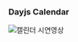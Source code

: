 ### Dayjs Calendar
![캘린더 시연영상](https://github.com/HyerimKimm/dayjs-calendar/assets/50258232/f4cc1836-ae00-4ef5-9f64-975692a1b751)
